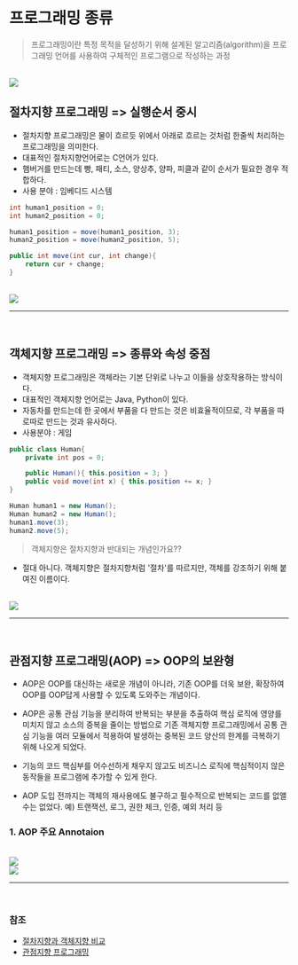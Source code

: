 # 프로그래밍 종류

> 프로그래밍이란 특정 목적을 달성하기 위해 설계된 알고리즘(algorithm)을 프로그래밍 언어를 사용하여 구체적인 프로그램으로 작성하는 과정

<br />

<img src="https://velog.velcdn.com/images%2Fgillog%2Fpost%2F3b288584-c96c-40ff-a41e-061e6732c31e%2F6_aop%EB%9E%80.jpg">

<br />

## 절차지향 프로그래밍 => 실행순서 중시

- 절차지향 프로그래밍은 물이 흐르듯 위에서 아래로 흐르는 것처럼 한줄씩 처리하는 프로그래밍을 의미한다.
- 대표적인 절차지향언어로는 C언어가 있다.
- 햄버거를 만드는데 빵, 패티, 소스, 양상추, 양파, 피클과 같이 순서가 필요한 경우 적합하다. 
- 사용 분야 : 임베디드 시스템

``` Java
int human1_position = 0;
int human2_position = 0;

human1_position = move(human1_position, 3);
human2_position = move(human2_position, 5);

public int move(int cur, int change){
    return cur + change;
}
```

<br />

<img src="https://velog.velcdn.com/images%2Fikerbm94%2Fpost%2F725afbc4-3918-4850-8f20-a43a5f7108f0%2Fimage.png">

<br />
<hr />
<br />

## 객체지향 프로그래밍 => 종류와 속성 중점

- 객체지향 프로그래밍은 객체라는 기본 단위로 나누고 이들을 상호작용하는 방식이다.
- 대표적인 객체지향 언어로는 Java, Python이 있다.
- 자동차를 만드는데 한 곳에서 부품을 다 만드는 것은 비효율적이므로, 각 부품을 따로따로 만드는 것과 유사하다.
- 사용분야 : 게임

``` Java
public class Human{
    private int pos = 0;

    public Human(){ this.position = 3; }
    public void move(int x) { this.position += x; }
}

Human human1 = new Human();
Human human2 = new Human();
human1.move(3);
human2.move(5);
```

> 객체지향은 절차지향과 반대되는 개념인가요??
- 절대 아니다. 객체지향은 절차지향처럼 '절차'를 따르지만, 객체를 강조하기 위해 붙여진 이름이다.

<br />

<img src="https://velog.velcdn.com/images%2Fikerbm94%2Fpost%2Fb6d0a4ce-3270-48c6-8837-c72b84e74c1d%2Fimage.png">

<br />
<hr />
<br />

## 관점지향 프로그래밍(AOP) => OOP의 보완형
- AOP은 OOP를 대신하는 새로운 개념이 아니라, 기존 OOP를 더욱 보완, 확장하여 OOP를 OOP답게 사용할 수 있도록 도와주는 개념이다.
- AOP은 공통 관심 기능을 분리하여 반복되는 부분을 추출하여 핵심 로직에 영양를 미치지 않고 소스의 중복을 줄이는 방법으로 기존 객체지향 프로그래밍에서 공통 관심 기능을 여러 모듈에서 적용하여 발생하는 중복된 코드 양산의 한계를 극복하기 위해 나오게 되었다.
- 기능의 코드 핵심부를 어수선하게 채우지 않고도 비즈니스 로직에 핵심적이지 않은 동작들을 프로그램에 추가할 수 있게 한다.

- AOP 도입 전까지는 객체의 재사용에도 불구하고 필수적으로 반복되는 코드를 없앨수는 없었다. 예) 트랜잭션, 로그, 권한 체크, 인증, 예외 처리 등

### 1. AOP 주요 Annotaion
<br />
<img src="https://velog.velcdn.com/images%2Fjybin96%2Fpost%2Fbeb395a5-55f6-4730-88fa-39408e03d4c4%2F%E1%84%89%E1%85%B3%E1%84%8F%E1%85%B3%E1%84%85%E1%85%B5%E1%86%AB%E1%84%89%E1%85%A3%E1%86%BA%202021-11-27%20%E1%84%8B%E1%85%A9%E1%84%8C%E1%85%A5%E1%86%AB%2011.33.18.png">

<br />
<img src="https://velog.velcdn.com/images%2Fikerbm94%2Fpost%2Fef80903e-04b0-48e5-a7d9-02a8f9d57ca2%2Fimage.png">

<br />
<hr />
<br />

### 참조
 - [절차지향과 객체지향 비교](https://github.com/bang-star/TIL/blob/main/programming/procedural%20and%20object_oriented%20.md)
 - [관점지향 프로그래밍](https://velog.io/@ikerbm94/%EA%B4%80%EC%A0%90-%EC%A7%80%ED%96%A5-%ED%94%84%EB%A1%9C%EA%B7%B8%EB%9E%98%EB%B0%8D-Aspect-Oriented-Programming-AOP)